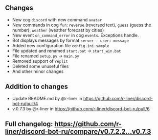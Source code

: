 ## Changes
- New cog `discord` with new command `avatar`
- New commands in cog `fun`: `reverse` (reversed text), `guess` (guess the number), `weather` (weather forecast by cities)
- New event `on_command_error` in cog `events`. Exceptions handle.
- Bot displays messages by format `server - user: message`
- Added new configuration file `config.ini.sample`
- File updated and renamed `start.bat` -> `start_win.bat`
- File renamed `setup.py` -> `main.py`
- Removed support of `replit`
- Deleted some unuseful files
- And other minor changes

## Addition to changes
* Update README.md by @r-liner in https://github.com/r-liner/discord-bot-ru/pull/4
* v.0.7.3 by @r-liner in https://github.com/r-liner/discord-bot-ru/pull/6


## Full changelog: https://github.com/r-liner/discord-bot-ru/compare/v0.7.2.2...v0.7.3
